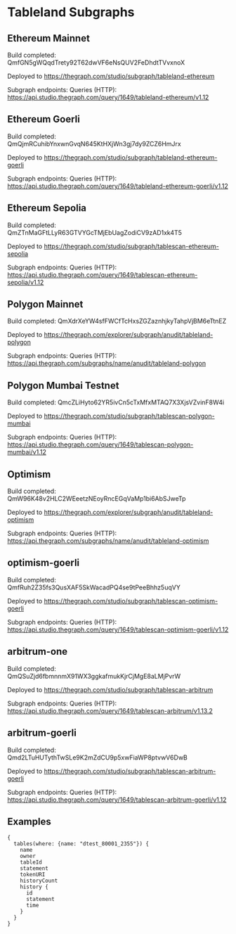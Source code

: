 # Tableland Subgraphs

## Ethereum Mainnet

Build completed: QmfGN5gWQqdTrety92T62dwVF6eNsQUV2FeDhdtTVvxnoX

Deployed to https://thegraph.com/studio/subgraph/tableland-ethereum

Subgraph endpoints:
Queries (HTTP):     https://api.studio.thegraph.com/query/1649/tableland-ethereum/v1.12


## Ethereum Goerli

Build completed: QmQjmRCuhibYnxwnGvqN645KtHXjWn3gj7dy9ZCZ6HmJrx

Deployed to https://thegraph.com/studio/subgraph/tableland-ethereum-goerli

Subgraph endpoints:
Queries (HTTP):     https://api.studio.thegraph.com/query/1649/tableland-ethereum-goerli/v1.12

## Ethereum Sepolia

Build completed: QmZTnMaGFtLLyR63GTVYGcTMjEbUagZodiCV9zAD1xk4T5

Deployed to https://thegraph.com/studio/subgraph/tablescan-ethereum-sepolia

Subgraph endpoints:
Queries (HTTP):     https://api.studio.thegraph.com/query/1649/tablescan-ethereum-sepolia/v1.12

## Polygon Mainnet

Build completed: QmXdrXeYW4sfFWCfTcHxsZGZaznhjkyTahpVjBM6eTtnEZ

Deployed to https://thegraph.com/explorer/subgraph/anudit/tableland-polygon

Subgraph endpoints:
Queries (HTTP):     https://api.thegraph.com/subgraphs/name/anudit/tableland-polygon


## Polygon Mumbai Testnet

Build completed: QmcZLiHyto62YR5ivCn5cTxMfxMTAQ7X3XjsVZvinF8W4i

Deployed to https://thegraph.com/studio/subgraph/tablescan-polygon-mumbai

Subgraph endpoints:
Queries (HTTP):     https://api.studio.thegraph.com/query/1649/tablescan-polygon-mumbai/v1.12


## Optimism

Build completed: QmW96K48v2HLC2WEeetzNEoyRncEGqVaMp1bi6AbSJweTp

Deployed to https://thegraph.com/explorer/subgraph/anudit/tableland-optimism

Subgraph endpoints:
Queries (HTTP):     https://api.thegraph.com/subgraphs/name/anudit/tableland-optimism


## optimism-goerli

Build completed: QmfRuh2Z35fs3QusXAF5SkWacadPQ4se9tPeeBhhz5uqVY

Deployed to https://thegraph.com/studio/subgraph/tablescan-optimism-goerli

Subgraph endpoints:
Queries (HTTP):     https://api.studio.thegraph.com/query/1649/tablescan-optimism-goerli/v1.12


## arbitrum-one

Build completed: QmQSuZjd6fbmnnmX91WX3ggkafmukKjrCjMgE8aLMjPvrW

Deployed to https://thegraph.com/studio/subgraph/tablescan-arbitrum

Subgraph endpoints:
Queries (HTTP):     https://api.studio.thegraph.com/query/1649/tablescan-arbitrum/v1.13.2

## arbitrum-goerli

Build completed: Qmd2LTuHUTythTwSLe9K2mZdCU9p5xwFiaWP8ptvwV6DwB

Deployed to https://thegraph.com/studio/subgraph/tablescan-arbitrum-goerli

Subgraph endpoints:
Queries (HTTP):     https://api.studio.thegraph.com/query/1649/tablescan-arbitrum-goerli/v1.12

## Examples

```gql
{
  tables(where: {name: "dtest_80001_2355"}) {
    name
    owner
    tableId
    statement
    tokenURI
    historyCount
    history {
      id
      statement
      time
    }
  }
}
```
